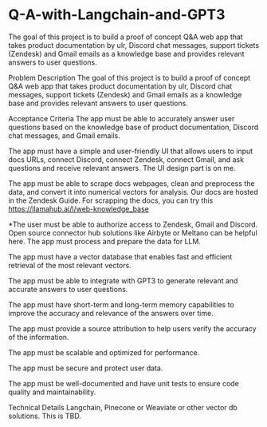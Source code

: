 # Q-A-with-Langchain-and-GPT3
The goal of this project is to build a proof of concept Q&amp;A web app that takes product documentation by ulr, Discord chat messages, support tickets (Zendesk) and Gmail emails as a knowledge base and provides relevant answers to user questions.

Problem Description
The goal of this project is to build a proof of concept Q&A web app that takes product documentation by ulr, Discord chat messages, support tickets (Zendesk) and Gmail emails as a knowledge base and provides relevant answers to user questions.

Acceptance Criteria
The app must be able to accurately answer user questions based on the knowledge base of product documentation, Discord chat messages, and Gmail emails.

The app must have a simple and user-friendly UI that allows users to input docs URLs, connect Discord, connect Zendesk, connect Gmail, and ask questions and receive relevant answers. The UI design part is on me.

The app must be able to scrape docs webpages, clean and preprocess the data, and convert it into numerical vectors for analysis. Our docs are hosted in the Zendesk Guide. For scrapping the docs, you can try this https://llamahub.ai/l/web-knowledge_base

*The user must be able to authorize access to Zendesk, Gmail and Discord. Open source connector hub solutions like Airbyte or Meltano can be helpful here. The app must process and prepare the data for LLM.

The app must have a vector database that enables fast and efficient retrieval of the most relevant vectors.

The app must be able to integrate with GPT3 to generate relevant and accurate answers to user questions.

The app must have short-term and long-term memory capabilities to improve the accuracy and relevance of the answers over time.

The app must provide a source attribution to help users verify the accuracy of the information.

The app must be scalable and optimized for performance.

The app must be secure and protect user data.

The app must be well-documented and have unit tests to ensure code quality and maintainability.

Technical Details
Langchain, Pinecone or Weaviate or other vector db solutions. This is TBD.

